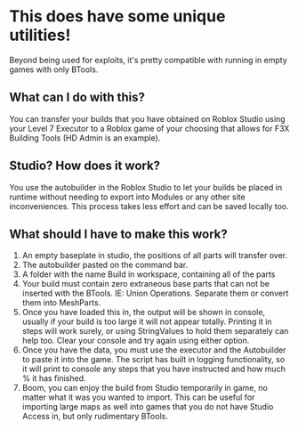 # This does have some unique utilities!

Beyond being used for exploits, it's pretty compatible with running in empty games with only BTools.

## What can I do with this?

You can transfer your builds that you have obtained on Roblox Studio using your Level 7 Executor to a Roblox game of your choosing that allows for F3X Building Tools (HD Admin is an example).

## Studio? How does it work?

You use the autobuilder in the Roblox Studio to let your builds be placed in runtime without needing to export into Modules or any other site inconveniences. This process takes less effort and can be saved locally too.

## What should I have to make this work?

1. An empty baseplate in studio, the positions of all parts will transfer over. 
2. The autobuilder pasted on the command bar.
3. A folder with the name Build in workspace, containing all of the parts
4. Your build must contain zero extraneous base parts that can not be inserted with the BTools. IE: Union Operations. Separate them or convert them into MeshParts.
5. Once you have loaded this in, the output will be shown in console, usually if your build is too large it will not appear totally. Printing it in steps will work surely, or using StringValues to hold them separately can help too. Clear your console and try again using either option.
6. Once you have the data, you must use the executor and the Autobuilder to paste it into the game. The script has built in logging functionality, so it will print to console any steps that you have instructed and how much % it has finished.
7. Boom, you can enjoy the build from Studio temporarily in game, no matter what it was you wanted to import. This can be useful for importing large maps as well into games that you do not have Studio Access in, but only rudimentary BTools.
